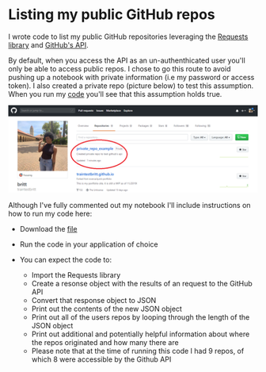# Listing my public GitHub repos


I wrote code to list my public GitHub repositories leveraging the [Requests library](https://pypi.org/project/requests/2.7.0/) and [GitHub's API](https://developer.github.com/v3/repos/#list-your-repositories).

By default, when you access the API as an un-authenthicated user you'll only be able to access public repos. I chose to go this route to avoid pushing up a notebook with private information (i.e my password or access token). I also created a private repo (picture below) to test this assumption. When you run my [code](https://github.com/traintestbritt/github_api_public_repo_example/blob/master/github_api_public_repo_example.ipynb) you'll see that this assumption holds true.

![GitHub Repo Screenshot](/github_repo_screenshot.png)

Although I've fully commented out my notebook I'll include instructions on how to run my code here:

- Download the [file](https://github.com/traintestbritt/github_api_public_repo_example/blob/master/github_api_public_repo_example.ipynb)
- Run the code in your application of choice
- You can expect the code to:
  - Import the Requests library
  - Create a resonse object with the results of an request to the GitHub API
  - Convert that response object to JSON
  - Print out the contents of the new JSON object
  - Print out all of the users repos by looping through the length of the JSON object
  - Print out additional and potentially helpful information about where the repos originated and how many there are
  
  * Please note that at the time of running this code I had 9 repos, of which 8 were accessible by the Github API

